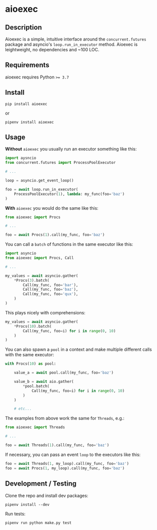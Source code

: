 # aioexec

## Description

Aioexec is a simple, intuitive interface around the `concurrent.futures` package and asyncio's `loop.run_in_executor` method. Aioexec is leightweight, no dependencies and ~100 LOC.

## Requirements

aioexec requires Python `>= 3.7`

## Install

    pip install aioexec

or

    pipenv install aioexec

## Usage

**Without** `aioexec` you usually run an executor something like this:

```python
import aysncio
from concurrent.futures import ProcessPoolExecutor

# ...

loop = asyncio.get_event_loop()

foo = await loop.run_in_executor(
    ProcessPoolExecutor(1), lambda: my_func(foo='baz')
)
```

**With** `aioexec` you would do the same like this:

```python
from aioexec import Procs

# ...

foo = await Procs(1).call(my_func, foo='baz')
```

You can call a `batch` of functions in the same executor like this:

```python
import asyncio
from aioexec import Procs, Call

# ...

my_values = await asyncio.gather(
    *Procs(3).batch(
        Call(my_func, foo='bar'),
        Call(my_func, foo='baz'),
        Call(my_func, foo='qux'),
    )
)
```

This plays nicely with comprehensions:

```python
my_values = await asyncio.gather(
    *Procs(10).batch(
        Call(my_func, foo=i) for i in range(0, 10)
    )
)
```

You can also spawn a `pool` in a context and make multiple different calls with the same executor:

```python
with Procs(10) as pool:

    value_a = await pool.call(my_func, foo='baz')

    value_b = await aio.gather(
        *pool.batch(
            Call(my_func, foo=i) for i in range(0, 10)
        )
    )

    # etc...
```

The examples from above work the same for `Threads`, e.g.:

```python
from aioexec import Threads

# ...

foo = await Threads(1).call(my_func, foo='baz')

```

If necessary, you can pass an event `loop` to the executors like this:

```python
foo = await Threads(1, my_loop).call(my_func, foo='baz')
foo = await Procs(1, my_loop).call(my_func, foo='baz')
```

## Development / Testing

Clone the repo and install dev packages:

    pipenv install --dev

Run tests:

    pipenv run python make.py test
